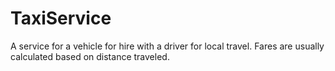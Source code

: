 # TaxiService

A service for a vehicle for hire with a driver for local travel. Fares are usually calculated based on distance traveled.
